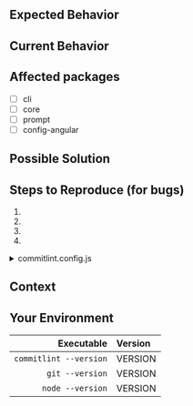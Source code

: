 <!--- Provide a general summary of the issue in the Title above -->

## Expected Behavior
<!--- If you're describing a bug, tell us what should happen -->
<!--- If you're suggesting a change/improvement, tell us how it should work -->

## Current Behavior
<!--- If describing a bug, tell us what happens instead of the expected behavior -->
<!--- If suggesting a change/improvement, explain the difference from current behavior -->

## Affected packages
* [ ] cli
* [ ] core
* [ ] prompt
* [ ] config-angular

## Possible Solution
<!--- Not obligatory, but suggest a fix/reason for the bug, -->
<!--- or ideas how to implement the addition or change -->

## Steps to Reproduce (for bugs)
<!--- Provide a link to a live example, or an unambiguous set of steps to -->
<!--- reproduce this bug. Include code to reproduce, if relevant -->
1.
2.
3.
4.

<details>
  <summary>commitlint.config.js</summary>
  <!-- If you have a `commitlint.config.js` available, please paste it here -->
  <!-- Otherwise, feel free to delete this <details> block -->
```js
```
</details>

## Context
<!--- How has this issue affected you? What are you trying to accomplish? -->
<!--- Providing context helps us come up with a solution that is most useful in the real world -->

## Your Environment
<!--- Include as many relevant details about the environment you experienced the bug in -->

| Executable | Version |
| ---: | :--- |
| `commitlint --version` | VERSION |
| `git --version`  | VERSION |
| `node --version` | VERSION |
